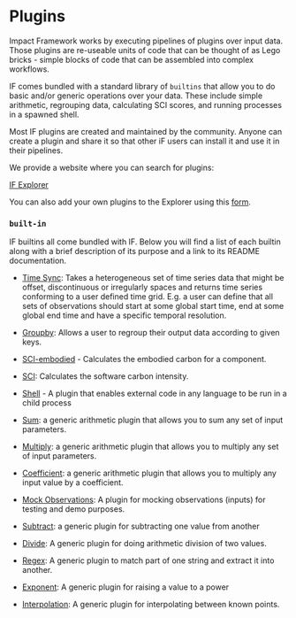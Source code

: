 # Plugins

Impact Framework works by executing pipelines of plugins over input data. Those plugins are re-useable units of code that can be thought of as Lego bricks - simple blocks of code that can be assembled into complex workflows. 

IF comes bundled with a standard library of `builtins` that allow you to do basic and/or generic operations over your data. These include simple arithmetic, regrouping data, calculating SCI scores, and running processes in a spawned shell.

Most IF plugins are created and maintained by the community. Anyone can create a plugin and share it so that other iF users can install it and use it in their pipelines.

We provide a website where you can search for plugins:

[IF Explorer](https://explorer.if.greensoftware.foundation)

You can also add your own plugins to the Explorer using this [form](https://wiki.greensoftware.foundation/how-to-add-plugins).


### `built-in`

IF builtins all come bundled with IF. Below you will find a list of each builtin along with a brief description of its purpose and a link to its README documentation.

* [Time Sync](https://github.com/Green-Software-Foundation/if/tree/main/src/builtins#readme): Takes a heterogeneous set of time series data that might be offset, discontinuous or irregularly spaces and returns time series conforming to a user defined time grid. E.g. a user can define that all sets of observations should start at some global start time, end at some global end time and have a specific temporal resolution. 

* [Groupby](https://github.com/Green-Software-Foundation/if/tree/main/src/builtins#readme): Allows a user to regroup their output data according to given keys.

* [SCI-embodied](https://github.com/Green-Software-Foundation/if/tree/main/src/builtins/sci-embodied) - Calculates the embodied carbon for a component.

* [SCI](https://github.com/Green-Software-Foundation/if/tree/main/src/builtins/sci): Calculates the software carbon intensity.
  
* [Shell](https://github.com/Green-Software-Foundation/if/tree/main/src/builtins/shell) - A plugin that enables external code in any language to be run in a child process

* [Sum](https://github.com/Green-Software-Foundation/if/tree/main/src/builtins/sum): a generic arithmetic plugin that allows you to sum any set of input parameters.
  
* [Multiply](https://github.com/Green-Software-Foundation/if/tree/main/src/builtins/multiply): a generic arithmetic plugin that allows you to multiply any set of input parameters.
  
* [Coefficient](https://github.com/Green-Software-Foundation/if/tree/main/src/builtins/coefficient): a generic arithmetic plugin that allows you to multiply any input value by a coefficient.

* [Mock Observations](https://github.com/Green-Software-Foundation/if/tree/main/src/builtins/mock-observations): A plugin for mocking observations (inputs) for testing and demo purposes.
  
* [Subtract](https://github.com/Green-Software-Foundation/if/tree/main/src/builtins/subtract): a generic plugin for subtracting one value from another

* [Divide](https://github.com/Green-Software-Foundation/if/tree/main/src/builtins/divide): A generic plugin for doing arithmetic division of two values.
  
* [Regex](https://github.com/Green-Software-Foundation/if/tree/main/src/builtins/regex): A generic plugin to match part of one string and extract it into another.

* [Exponent](https://github.com/Green-Software-Foundation/if/tree/main/src/builtins/exponent): A generic plugin for raising a value to a power

* [Interpolation](https://github.com/Green-Software-Foundation/if/tree/main/src/builtins/interpolation): A generic plugin for interpolating between known points.
